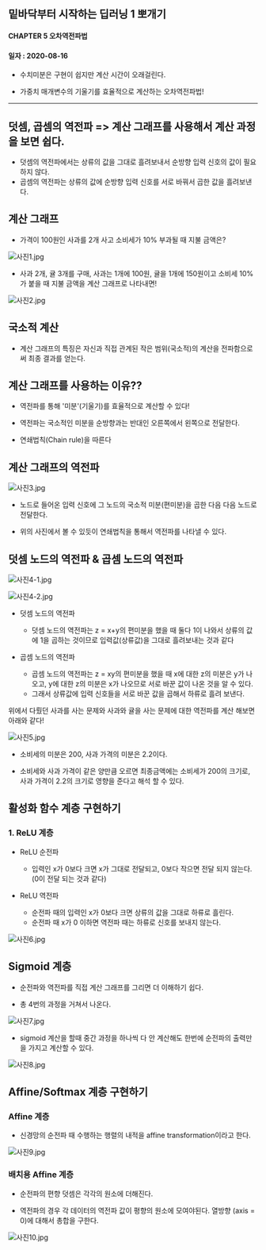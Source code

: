## 밑바닥부터 시작하는 딥러닝 1 뽀개기

#### CHAPTER 5 오차역전파법 

#### 일자 : 2020-08-16



- 수치미분은 구현이 쉽지만 계산 시간이 오래걸린다. 

- 가중치 매개변수의 기울기를 효율적으로 계산하는 오차역전파법!



---



## 덧셈, 곱셈의 역전파 => 계산 그래프를 사용해서 계산 과정을 보면 쉽다. 



- 덧셈의 역전파에서는 상류의 값을 그대로 흘려보내서 순방향 입력 신호의 값이 필요하지 않다.
- 곱셈의 역전파는 상류의 값에 순방향 입력 신호를 서로 바꿔서 곱한 값을 흘려보낸다. 

## 계산 그래프 

- 가격이 100원인 사과를 2개 사고 소비세가 10% 부과될 때 지불 금액은?

![사진1.jpg](https://github.com/KIMDOKYOUNG/DeepLearning/blob/master/chapter5/img/사진1.jpg)

- 사과 2개, 귤 3개를 구매, 사과는 1개에 100원, 귤을 1개에 150원이고 소비세 10%가 붙을 때 지불 금액을 계산 그래프로 나타내면!

![사진2.jpg](https://github.com/KIMDOKYOUNG/DeepLearning/blob/master/chapter5/img/사진2.jpg)

## 국소적 계산

- 계산 그래프의 특징은 자신과 직접 관계된 작은 범위(국소적)의 계산을 전파함으로써 최종 결과를 얻는다. 



## 계산 그래프를 사용하는 이유??

- 역전파를 통해 '미분'(기울기)를 효율적으로 계산할 수 있다! 

- 역전파는 국소적인 미분을 순방향과는 반대인 오른쪽에서 왼쪽으로 전달한다. 

- 연쇄법칙(Chain rule)을 따른다



## 계산 그래프의 역전파 

![사진3.jpg](https://github.com/KIMDOKYOUNG/DeepLearning/blob/master/chapter5/img/사진3.jpg)

- 노드로 들어온 입력 신호에 그 노드의 국소적 미분(편미분)을 곱한 다음 다음 노드로 전달한다. 

- 위의 사진에서 볼 수 있듯이 연쇄법칙을 통해서 역전파를 나타낼 수 있다.

## 덧셈 노드의 역전파 & 곱셈 노드의 역전파

![사진4-1.jpg](https://github.com/KIMDOKYOUNG/DeepLearning/blob/master/chapter5/img/사진4-1.jpg)

![사진4-2.jpg](https://github.com/KIMDOKYOUNG/DeepLearning/blob/master/chapter5/img/사진4-2.jpg)

- 덧셈 노드의 역전파
  - 덧셈 노드의 역전파는 z = x+y의 편미분을 했을 때 둘다 1이 나와서 상류의 값에 1을 곱하는 것이므로 입력값(상류값)을 그대로 흘려보내는 것과 같다

- 곱셈 노드의 역전파
  - 곱셈 노드의 역전파는 z = xy의 편미분을 했을 때 x에 대한 z의 미분은 y가 나오고, y에 대한 z의 미분은 x가 나오므로 서로 바꾼 값이 나온 것을 알 수 있다. 
  - 그래서 상류값에 입력 신호들을 서로 바꾼 값을 곱해서 하류로 흘려 보낸다. 

 

위에서 다뤘던 사과를 사는 문제와 사과와 귤을 사는 문제에 대한 역전파를 계산 해보면 아래와 같다! 

![사진5.jpg](https://github.com/KIMDOKYOUNG/DeepLearning/blob/master/chapter5/img/사진5.jpg)

- 소비세의 미분은 200, 사과 가격의 미분은 2.2이다. 

- 소비세와 사과 가격이 같은 양만큼 오르면 최종금액에는 소비세가 200의 크기로, 사과 가격이 2.2의 크기로 영향을 준다고 해석 할 수 있다. 

## 활성화 함수 계층 구현하기 



### 1. ReLU 계층 

- ReLU 순전파
  - 입력인 x가 0보다 크면 x가 그대로 전달되고, 0보다 작으면 전달 되지 않는다. (0이 전달 되는 것과 같다) 

- ReLU 역전파 
  - 순전파 때의 입력인 x가 0보다 크면 상류의 값을 그대로 하류로 흘린다. 
  - 순전파 때 x가 0 이하면 역전파 때는 하류로 신호를 보내지 않는다. 

![사진6.jpg](https://github.com/KIMDOKYOUNG/DeepLearning/blob/master/chapter5/img/사진6.jpg)

## Sigmoid 계층 



- 순전파와 역전파를 직접 계산 그래프를 그리면 더 이해하기 쉽다. 

- 총 4번의 과정을 거쳐서 나온다. 

![사진7.jpg](https://github.com/KIMDOKYOUNG/DeepLearning/blob/master/chapter5/img/사진7.jpg)

- sigmoid 계산을 할때 중간 과정을 하나씩 다 안 계산해도 한번에 순전파의 출력만을 가지고 계산할 수 있다. 

![사진8.jpg](https://github.com/KIMDOKYOUNG/DeepLearning/blob/master/chapter5/img/사진8.jpg)

## Affine/Softmax 계층 구현하기

### Affine 계층 



- 신경망의 순전파 때 수행하는 행렬의 내적을 affine transformation이라고 한다. 

![사진9.jpg](https://github.com/KIMDOKYOUNG/DeepLearning/blob/master/chapter5/img/사진9.jpg)

### 배치용 Affine 계층 

- 순전파의 편향 덧셈은 각각의 원소에 더해진다.

- 역전파의 경우 각 데이터의 역전파 값이 평향의 원소에 모여야된다. 열방향 (axis = 0)에 대해서 총합을 구한다.

![사진10.jpg](https://github.com/KIMDOKYOUNG/DeepLearning/blob/master/chapter5/img/사진10.jpg)
